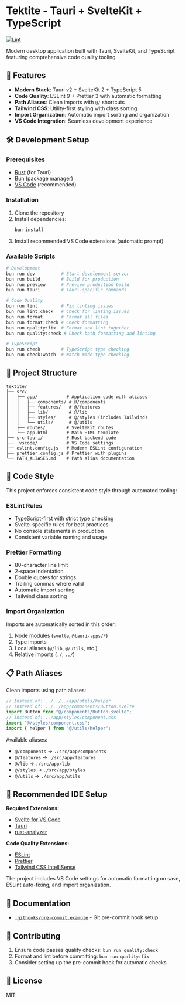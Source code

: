 # Tektite - Tauri + SvelteKit + TypeScript

[![Lint](https://github.com/YOUR_USERNAME/tektite/actions/workflows/lint.yml/badge.svg)](https://github.com/lorrehuggan/tektite/actions/workflows/lint.yml)

Modern desktop application built with Tauri, SvelteKit, and TypeScript featuring comprehensive code
quality tooling.

## 🚀 Features

- **Modern Stack**: Tauri v2 + SvelteKit 2 + TypeScript 5
- **Code Quality**: ESLint 9 + Prettier 3 with automatic formatting
- **Path Aliases**: Clean imports with `@/` shortcuts
- **Tailwind CSS**: Utility-first styling with class sorting
- **Import Organization**: Automatic import sorting and organization
- **VS Code Integration**: Seamless development experience

## 🛠️ Development Setup

### Prerequisites

- [Rust](https://rustup.rs/) (for Tauri)
- [Bun](https://bun.sh/) (package manager)
- [VS Code](https://code.visualstudio.com/) (recommended)

### Installation

1. Clone the repository
2. Install dependencies:
   ```bash
   bun install
   ```
3. Install recommended VS Code extensions (automatic prompt)

### Available Scripts

```bash
# Development
bun run dev          # Start development server
bun run build        # Build for production
bun run preview      # Preview production build
bun run tauri        # Tauri-specific commands

# Code Quality
bun run lint         # Fix linting issues
bun run lint:check   # Check for linting issues
bun run format       # Format all files
bun run format:check # Check formatting
bun run quality:fix  # Format and lint together
bun run quality:check # Check both formatting and linting

# TypeScript
bun run check        # TypeScript type checking
bun run check:watch  # Watch mode type checking
```

## 📁 Project Structure

```
tektite/
├── src/
│   ├── app/           # Application code with aliases
│   │   ├── components/ # @/components
│   │   ├── features/   # @/features
│   │   ├── lib/        # @/lib
│   │   ├── styles/     # @/styles (includes Tailwind)
│   │   └── utils/      # @/utils
│   ├── routes/        # SvelteKit routes
│   └── app.html       # Main HTML template
├── src-tauri/         # Rust backend code
├── .vscode/           # VS Code settings
├── eslint.config.js   # Modern ESLint configuration
├── prettier.config.js # Prettier with plugins
└── PATH_ALIASES.md    # Path alias documentation
```

## 🎨 Code Style

This project enforces consistent code style through automated tooling:

### ESLint Rules

- TypeScript-first with strict type checking
- Svelte-specific rules for best practices
- No console statements in production
- Consistent variable naming and usage

### Prettier Formatting

- 80-character line limit
- 2-space indentation
- Double quotes for strings
- Trailing commas where valid
- Automatic import sorting
- Tailwind class sorting

### Import Organization

Imports are automatically sorted in this order:

1. Node modules (`svelte`, `@tauri-apps/*`)
2. Type imports
3. Local aliases (`@/lib`, `@/utils`, etc.)
4. Relative imports (`./`, `../`)

## 📋 Path Aliases

Clean imports using path aliases:

```typescript
// Instead of: ../../../app/utils/helper
// Instead of: ../../app/components/Button.svelte
import Button from "@/components/Button.svelte";
// Instead of: ../app/styles/component.css
import "@/styles/component.css";
import { helper } from "@/utils/helper";
```

Available aliases:

- `@/components` → `./src/app/components`
- `@/features` → `./src/app/features`
- `@/lib` → `./src/app/lib`
- `@/styles` → `./src/app/styles`
- `@/utils` → `./src/app/utils`

## 🔧 Recommended IDE Setup

**Required Extensions:**

- [Svelte for VS Code](https://marketplace.visualstudio.com/items?itemName=svelte.svelte-vscode)
- [Tauri](https://marketplace.visualstudio.com/items?itemName=tauri-apps.tauri-vscode)
- [rust-analyzer](https://marketplace.visualstudio.com/items?itemName=rust-lang.rust-analyzer)

**Code Quality Extensions:**

- [ESLint](https://marketplace.visualstudio.com/items?itemName=dbaeumer.vscode-eslint)
- [Prettier](https://marketplace.visualstudio.com/items?itemName=esbenp.prettier-vscode)
- [Tailwind CSS IntelliSense](https://marketplace.visualstudio.com/items?itemName=bradlc.vscode-tailwindcss)

The project includes VS Code settings for automatic formatting on save, ESLint auto-fixing, and
import organization.

## 📖 Documentation

- [`.githooks/pre-commit.example`](.githooks/pre-commit.example) - Git pre-commit hook setup

## 🤝 Contributing

1. Ensure code passes quality checks: `bun run quality:check`
2. Format and lint before committing: `bun run quality:fix`
3. Consider setting up the pre-commit hook for automatic checks

## 📄 License

MIT
